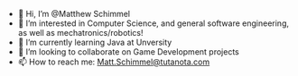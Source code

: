 - 👋 Hi, I’m @Matthew Schimmel
- 👀 I’m interested in Computer Science, and general software engineering, as well as mechatronics/robotics!
- 🌱 I’m currently learning Java at Unversity
- 💞️ I’m looking to collaborate on Game Development projects
- 📫 How to reach me: Matt.Schimmel@tutanota.com
